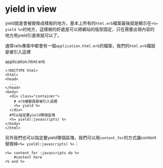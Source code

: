 # yield in view


yield就是會被替換成樣板的地方，基本上所有的`html.erb`檔案最後就是顯示在`<%= yield %>`的地方，這樣做的好處是可以將網站的版型固定，只在需要出現內容的地方用yield引進來就可以了。

通常rails專案中都會有一個`application.html.erb`的檔案，我們的`html.erb`檔就是被引入這裡

 application.html.erb
```erb
<!DOCTYPE html>
<html>
<head>
  ...
</head>
<body>
  <div class="container">
    # erb檔案就是被引入這裡
    <%= yield %>
  </div>
  #可以指定要yield哪個區塊
  <%= yield(:javascripts) %>
</body>
</html>
```

另外我們也可以指定要yield哪個區塊，我們可以用`content_for`的方式讓content替換掉`<%= yield(:javascripts) %>`：

```erb
<%= content_for :javascripts do %>
	#content here
<% end %>
```

